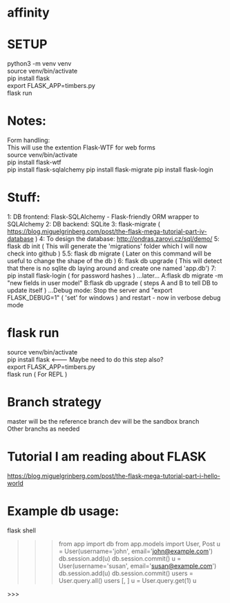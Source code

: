 # affinity

# SETUP
python3 -m venv venv  
source venv/bin/activate  
pip install flask  
export FLASK_APP=timbers.py  
flask run   

# Notes:
Form handling:  
This will use the extention Flask-WTF for web forms  
source venv/bin/activate   
pip install flask-wtf  
pip install flask-sqlalchemy
pip install flask-migrate
pip install flask-login

# Stuff:  
1: DB frontend: Flask-SQLAlchemy - Flask-friendly ORM wrapper to SQLAlchemy
2: DB backend: SQLite
3: flask-migrate   ( https://blog.miguelgrinberg.com/post/the-flask-mega-tutorial-part-iv-database )
4: To design the database: http://ondras.zarovi.cz/sql/demo/ 
5: flask db init ( This will generate the 'migrations' folder which I will now check into github ) 
5.5: flask db migrate ( Later on this command will be useful to change the shape of the db )
6: flask db upgrade ( This will detect that there is no sqlite db laying around and create one named 'app.db')
7: pip install flask-login ( for password hashes ) 
...later...
A:flask db migrate -m "new fields in user model"
B:flask db upgrade ( steps A and B to tell DB to update itself )
...Debug mode: Stop the server and "export FLASK_DEBUG=1" ( 'set' for windows ) and restart - now in verbose debug mode 

# flask run  
source venv/bin/activate  
pip install flask    <---  Maybe need to do this step also?   
export FLASK_APP=timbers.py  
flask run   ( For REPL )

# Branch strategy  
master will be the reference branch
dev will be the sandbox branch  
Other branchs as needed  


# Tutorial I am reading about FLASK 
https://blog.miguelgrinberg.com/post/the-flask-mega-tutorial-part-i-hello-world  

# Example db usage: 
flask shell
>>> from app import db
>>> from app.models import User, Post
>>> u = User(username='john', email='john@example.com')
>>> db.session.add(u)
>>> db.session.commit()
>>> u = User(username='susan', email='susan@example.com')
>>> db.session.add(u)
>>> db.session.commit()
>>> users = User.query.all()
>>> users
[<User john>, <User susan>]
>>> u = User.query.get(1)
>>> u
<User john>
>>> 
